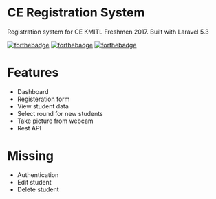 # CE Registration System
Registration system for CE KMITL Freshmen 2017. Built with Laravel 5.3

[![forthebadge](http://forthebadge.com/images/badges/built-by-hipsters.svg)](http://forthebadge.com) [![forthebadge](http://forthebadge.com/images/badges/fuck-it-ship-it.svg)](http://forthebadge.com) [![forthebadge](http://forthebadge.com/images/badges/you-didnt-ask-for-this.svg)](http://forthebadge.com)
# Features
- Dashboard
- Registeration form
- View student data
- Select round for new students
- Take picture from webcam
- Rest API

# Missing
- Authentication
- Edit student
- Delete student


